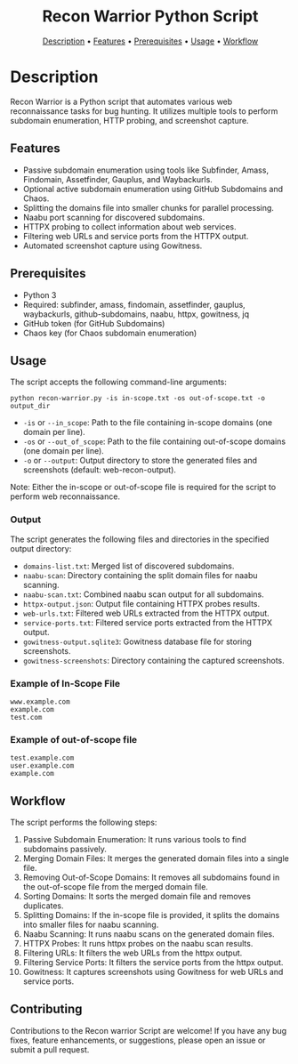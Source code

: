 <h1 align="center">Recon Warrior Python Script</h1>
<p align="center">
  <a href="#description">Description</a> •
  <a href="#features">Features</a> •
  <a href="#prerequisites">Prerequisites</a> •
  <a href="#usage">Usage</a> •
  <a href="#workflow">Workflow</a>
</p>

# Description

Recon Warrior is a Python script that automates various web reconnaissance tasks for bug hunting. It utilizes multiple tools to perform subdomain enumeration, HTTP probing, and screenshot capture.

## Features

- Passive subdomain enumeration using tools like Subfinder, Amass, Findomain, Assetfinder, Gauplus, and Waybackurls.
- Optional active subdomain enumeration using GitHub Subdomains and Chaos.
- Splitting the domains file into smaller chunks for parallel processing.
- Naabu port scanning for discovered subdomains.
- HTTPX probing to collect information about web services.
- Filtering web URLs and service ports from the HTTPX output.
- Automated screenshot capture using Gowitness.

## Prerequisites

- Python 3
- Required: subfinder, amass, findomain, assetfinder, gauplus, waybackurls, github-subdomains, naabu, httpx, gowitness, jq
- GitHub token (for GitHub Subdomains)
- Chaos key (for Chaos subdomain enumeration)

## Usage

The script accepts the following command-line arguments:

```
python recon-warrior.py -is in-scope.txt -os out-of-scope.txt -o output_dir
```

- `-is` or `--in_scope`: Path to the file containing in-scope domains (one domain per line).
- `-os` or `--out_of_scope`: Path to the file containing out-of-scope domains (one domain per line).
- `-o` or `--output`: Output directory to store the generated files and screenshots (default: web-recon-output).

Note: Either the in-scope or out-of-scope file is required for the script to perform web reconnaissance.

### Output

The script generates the following files and directories in the specified output directory:

- `domains-list.txt`: Merged list of discovered subdomains.
- `naabu-scan`: Directory containing the split domain files for naabu scanning.
- `naabu-scan.txt`: Combined naabu scan output for all subdomains.
- `httpx-output.json`: Output file containing HTTPX probes results.
- `web-urls.txt`: Filtered web URLs extracted from the HTTPX output.
- `service-ports.txt`: Filtered service ports extracted from the HTTPX output.
- `gowitness-output.sqlite3`: Gowitness database file for storing screenshots.
- `gowitness-screenshots`: Directory containing the captured screenshots.

### Example of In-Scope File

```
www.example.com
example.com
test.com
```

### Example of out-of-scope file

```
test.example.com
user.example.com
example.com
```

## Workflow

The script performs the following steps:

1. Passive Subdomain Enumeration: It runs various tools to find subdomains passively.
2. Merging Domain Files: It merges the generated domain files into a single file.
3. Removing Out-of-Scope Domains: It removes all subdomains found in the out-of-scope file from the merged domain file.
4. Sorting Domains: It sorts the merged domain file and removes duplicates.
5. Splitting Domains: If the in-scope file is provided, it splits the domains into smaller files for naabu scanning.
6. Naabu Scanning: It runs naabu scans on the generated domain files.
7. HTTPX Probes: It runs httpx probes on the naabu scan results.
8. Filtering URLs: It filters the web URLs from the httpx output.
9. Filtering Service Ports: It filters the service ports from the httpx output.
10. Gowitness: It captures screenshots using Gowitness for web URLs and service ports.


## Contributing

Contributions to the Recon warrior Script are welcome! If you have any bug fixes, feature enhancements, or suggestions, please open an issue or submit a pull request.
